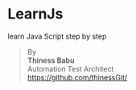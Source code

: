 # LearnJs
 learn Java Script step by step
 
 
 
     
>By<br/>
**Thiness Babu**<br/>
Automation Test Architect<br/>
https://github.com/thinessGit/ <br/>
